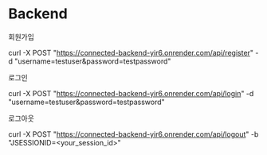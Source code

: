 # Backend

회원가입

curl -X POST "https://connected-backend-yir6.onrender.com/api/register" -d "username=testuser&password=testpassword"


로그인

curl -X POST "https://connected-backend-yir6.onrender.com/api/login" -d "username=testuser&password=testpassword"


로그아웃

curl -X POST "https://connected-backend-yir6.onrender.com/api/logout" -b "JSESSIONID=<your_session_id>"
